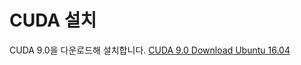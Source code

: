 # CUDA 설치

CUDA 9.0을 다운로드해 설치합니다.  [CUDA 9.0 Download Ubuntu 16.04](
https://developer.nvidia.com/cuda-90-download-archive?target_os=Linux&target_arch=x86_64&target_distro=Ubuntu&target_version=1604&target_type=deblocal)
